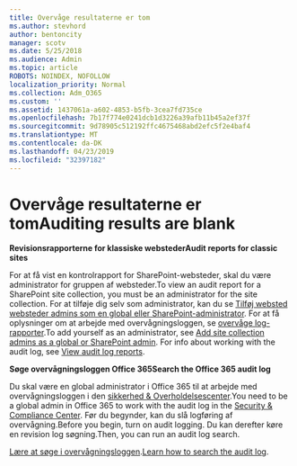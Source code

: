 ```yaml
---
title: Overvåge resultaterne er tom
ms.author: stevhord
author: bentoncity
manager: scotv
ms.date: 5/25/2018
ms.audience: Admin
ms.topic: article
ROBOTS: NOINDEX, NOFOLLOW
localization_priority: Normal
ms.collection: Adm_O365
ms.custom: ''
ms.assetid: 1437061a-a602-4853-b5fb-3cea7fd735ce
ms.openlocfilehash: 7b17f774e0241dcb1d3226a39afb11b45a2ef37f
ms.sourcegitcommit: 9d78905c512192ffc4675468abd2efc5f2e4baf4
ms.translationtype: MT
ms.contentlocale: da-DK
ms.lasthandoff: 04/23/2019
ms.locfileid: "32397182"
---
```

# <a name="auditing-results-are-blank"></a><span data-ttu-id="dc431-102">Overvåge resultaterne er tom</span><span class="sxs-lookup"><span data-stu-id="dc431-102">Auditing results are blank</span></span>

 <span data-ttu-id="dc431-103">**Revisionsrapporterne for klassiske websteder**</span><span class="sxs-lookup"><span data-stu-id="dc431-103">**Audit reports for classic sites**</span></span>
  
<span data-ttu-id="dc431-104">For at få vist en kontrolrapport for SharePoint-websteder, skal du være administrator for gruppen af websteder.</span><span class="sxs-lookup"><span data-stu-id="dc431-104">To view an audit report for a SharePoint site collection, you must be an administrator for the site collection.</span></span> <span data-ttu-id="dc431-105">For at tilføje dig selv som administrator, kan du se [Tilføj websted websteder admins som en global eller SharePoint-administrator](https://go.microsoft.com/fwlink/?linkid=869390). For at få oplysninger om at arbejde med overvågningsloggen, se [overvåge log-rapporter](https://go.microsoft.com/fwlink/?linkid=395237).</span><span class="sxs-lookup"><span data-stu-id="dc431-105">To add yourself as an administrator, see [Add site collection admins as a global or SharePoint admin](https://go.microsoft.com/fwlink/?linkid=869390). For info about working with the audit log, see [View audit log reports](https://go.microsoft.com/fwlink/?linkid=395237).</span></span> 
  
 <span data-ttu-id="dc431-106">**Søge overvågningsloggen Office 365**</span><span class="sxs-lookup"><span data-stu-id="dc431-106">**Search the Office 365 audit log**</span></span>
  
<span data-ttu-id="dc431-107">Du skal være en global administrator i Office 365 til at arbejde med overvågningsloggen i den [sikkerhed &amp; Overholdelsescenter](https://protection.office.com).</span><span class="sxs-lookup"><span data-stu-id="dc431-107">You need to be a global admin in Office 365 to work with the audit log in the [Security &amp; Compliance Center](https://protection.office.com).</span></span> <span data-ttu-id="dc431-108">Før du begynder, kan du slå logføring af overvågning.</span><span class="sxs-lookup"><span data-stu-id="dc431-108">Before you begin, turn on audit logging.</span></span> <span data-ttu-id="dc431-109">Du kan derefter køre en revision log søgning.</span><span class="sxs-lookup"><span data-stu-id="dc431-109">Then, you can run an audit log search.</span></span> 
  
<span data-ttu-id="dc431-110">[Lære at søge i overvågningsloggen](https://go.microsoft.com/fwlink/?linkid=708432).</span><span class="sxs-lookup"><span data-stu-id="dc431-110">[Learn how to search the audit log](https://go.microsoft.com/fwlink/?linkid=708432).</span></span>
  

